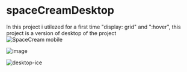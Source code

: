 # spaceCreamDesktop

In this project i utilezed for a first time "display: grid" and ":hover", this project is a version of desktop of the project </br> ![SpaceCream mobile](https://img.shields.io/badge/my_portfolio-000?style=for-the-badge&logo=ko-fi&logoCol)

![image](https://github.com/gabherel/spaceCreamDesktop/assets/56739290/d5e7dfe1-1741-4ded-94ba-4c7ccfb20348)

![desktop-ice](https://github.com/gabherel/spaceCreamDesktop/assets/56739290/04b1e5dd-9f43-4844-bd15-ab122f802c2c)
